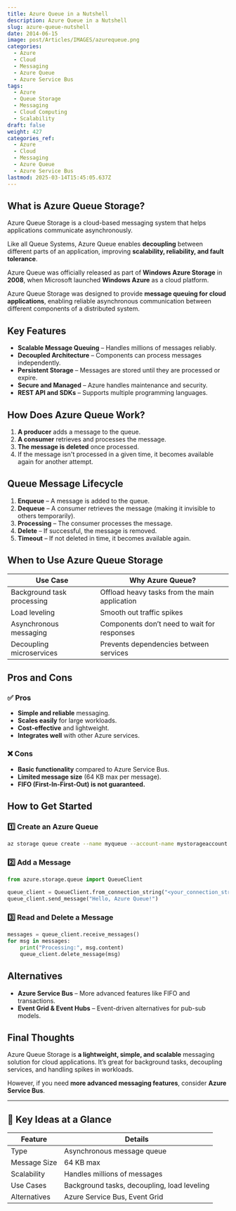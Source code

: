 ```yaml
---
title: Azure Queue in a Nutshell
description: Azure Queue in a Nutshell
slug: azure-queue-nutshell
date: 2014-06-15
image: post/Articles/IMAGES/azurequeue.png
categories:
  - Azure
  - Cloud
  - Messaging
  - Azure Queue
  - Azure Service Bus
tags:
  - Azure
  - Queue Storage
  - Messaging
  - Cloud Computing
  - Scalability
draft: false
weight: 427
categories_ref:
  - Azure
  - Cloud
  - Messaging
  - Azure Queue
  - Azure Service Bus
lastmod: 2025-03-14T15:45:05.637Z
---
```

## What is Azure Queue Storage?

Azure Queue Storage is a cloud-based messaging system that helps applications communicate asynchronously.

Like all Queue Systems, Azure Queue enables **decoupling** between different parts of an application, improving **scalability, reliability, and fault tolerance**.

Azure Queue was officially released as part of **Windows Azure Storage** in **2008**, when Microsoft launched **Windows Azure** as a cloud platform.

Azure Queue Storage was designed to provide **message queuing for cloud applications**, enabling reliable asynchronous communication between different components of a distributed system.

<!-- This makes it a great solution for handling background jobs, processing requests, and managing workload distribution efficiently. -->

## Key Features

* **Scalable Message Queuing** – Handles millions of messages reliably.
* **Decoupled Architecture** – Components can process messages independently.
* **Persistent Storage** – Messages are stored until they are processed or expire.
* **Secure and Managed** – Azure handles maintenance and security.
* **REST API and SDKs** – Supports multiple programming languages.

## How Does Azure Queue Work?

1. **A producer** adds a message to the queue.
2. **A consumer** retrieves and processes the message.
3. **The message is deleted** once processed.
4. If the message isn't processed in a given time, it becomes available again for another attempt.

## Queue Message Lifecycle

1. **Enqueue** – A message is added to the queue.
2. **Dequeue** – A consumer retrieves the message (making it invisible to others temporarily).
3. **Processing** – The consumer processes the message.
4. **Delete** – If successful, the message is removed.
5. **Timeout** – If not deleted in time, it becomes available again.

## When to Use Azure Queue Storage

| Use Case                   | Why Azure Queue?                              |
| -------------------------- | --------------------------------------------- |
| Background task processing | Offload heavy tasks from the main application |
| Load leveling              | Smooth out traffic spikes                     |
| Asynchronous messaging     | Components don’t need to wait for responses   |
| Decoupling microservices   | Prevents dependencies between services        |

## Pros and Cons

### ✅ Pros

* **Simple and reliable** messaging.
* **Scales easily** for large workloads.
* **Cost-effective** and lightweight.
* **Integrates well** with other Azure services.

### ❌ Cons

* **Basic functionality** compared to Azure Service Bus.
* **Limited message size** (64 KB max per message).
* **FIFO (First-In-First-Out) is not guaranteed.**

## How to Get Started

### 1️⃣ Create an Azure Queue

```bash
az storage queue create --name myqueue --account-name mystorageaccount
```

### 2️⃣ Add a Message

```python
from azure.storage.queue import QueueClient

queue_client = QueueClient.from_connection_string("<your_connection_string>", "myqueue")
queue_client.send_message("Hello, Azure Queue!")
```

### 3️⃣ Read and Delete a Message

```python
messages = queue_client.receive_messages()
for msg in messages:
    print("Processing:", msg.content)
    queue_client.delete_message(msg)
```

## Alternatives

* **Azure Service Bus** – More advanced features like FIFO and transactions.
* **Event Grid & Event Hubs** – Event-driven alternatives for pub-sub models.

## Final Thoughts

Azure Queue Storage is **a lightweight, simple, and scalable** messaging solution for cloud applications. It’s great for background tasks, decoupling services, and handling spikes in workloads.

However, if you need **more advanced messaging features**, consider **Azure Service Bus**.

***

## 🔑 Key Ideas at a Glance

| Feature      | Details                                     |
| ------------ | ------------------------------------------- |
| Type         | Asynchronous message queue                  |
| Message Size | 64 KB max                                   |
| Scalability  | Handles millions of messages                |
| Use Cases    | Background tasks, decoupling, load leveling |
| Alternatives | Azure Service Bus, Event Grid               |

<!-- Azure Queue Storage keeps your app **reliable, scalable, and flexible**. If you need a simple, cost-effective way to pass messages, **this is it!** 🚀
 -->
